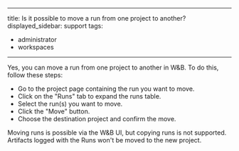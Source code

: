 
---
title: Is it possible to move a run from one project to another?
displayed_sidebar: support
tags:
- administrator
- workspaces
---
Yes, you can move a run from one project to another in W&B. To do this, follow these steps:

- Go to the project page containing the run you want to move.
- Click on the "Runs" tab to expand the runs table.
- Select the run(s) you want to move.
- Click the "Move" button.
- Choose the destination project and confirm the move.

Moving runs is possible via the W&B UI, but copying runs is not supported.
Artifacts logged with the Runs won't be moved to the new project.


    